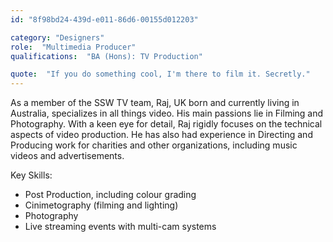 ```yaml
---
id: "8f98bd24-439d-e011-86d6-00155d012203"

category: "Designers"
role:  "Multimedia Producer"
qualifications:  "BA (Hons): TV Production"

quote:  "If you do something cool, I'm there to film it. Secretly."
---
```

  

As a member of the SSW TV team, Raj, UK born and currently living in Australia, specializes in all things video. His main passions lie in Filming and Photography. With a keen eye for detail, Raj rigidly focuses on the technical aspects of video production. He has also had experience in Directing and Producing work for charities and other organizations, including music videos and advertisements.

Key Skills:  

*   Post Production, including colour grading  
*   Cinimetography (filming and lighting)
*   Photography
*   Live streaming events with multi-cam systems
